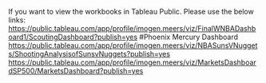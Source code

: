 If you want to view the workbooks in Tableau Public. Please use the below links:
https://public.tableau.com/app/profile/imogen.meers/viz/FinalWNBADashboard1/ScoutingDashboard?publish=yes #Phoenix Mercury Dashboard
https://public.tableau.com/app/profile/imogen.meers/viz/NBASunsVNuggets/ShootingAnalysisofSunsvNuggets?publish=yes
https://public.tableau.com/app/profile/imogen.meers/viz/MarketsDashboardSP500/MarketsDashboard?publish=yes
